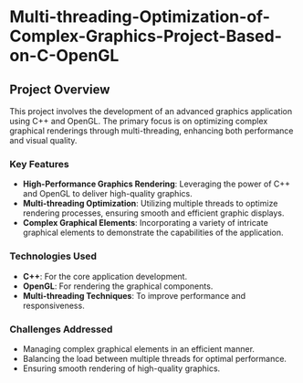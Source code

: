 # Multi-threading-Optimization-of-Complex-Graphics-Project-Based-on-C-OpenGL
## Project Overview

This project involves the development of an advanced graphics application using C++ and OpenGL. The primary focus is on optimizing complex graphical renderings through multi-threading, enhancing both performance and visual quality.

### Key Features

- **High-Performance Graphics Rendering**: Leveraging the power of C++ and OpenGL to deliver high-quality graphics.
- **Multi-threading Optimization**: Utilizing multiple threads to optimize rendering processes, ensuring smooth and efficient graphic displays.
- **Complex Graphical Elements**: Incorporating a variety of intricate graphical elements to demonstrate the capabilities of the application.

### Technologies Used

- **C++**: For the core application development.
- **OpenGL**: For rendering the graphical components.
- **Multi-threading Techniques**: To improve performance and responsiveness.

### Challenges Addressed

- Managing complex graphical elements in an efficient manner.
- Balancing the load between multiple threads for optimal performance.
- Ensuring smooth rendering of high-quality graphics.
